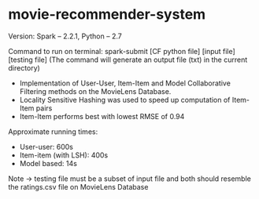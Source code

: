 # movie-recommender-system

Version: Spark – 2.2.1, Python – 2.7

Command to run on terminal: spark-submit [CF python file] [input file] [testing file] (The command will generate an output file (txt) in the current directory)

- Implementation of User-User, Item-Item and Model Collaborative Filtering methods on the MovieLens Database.
- Locality Sensitive Hashing was used to speed up computation of Item-Item pairs
- Item-Item performs best with lowest RMSE of 0.94

Approximate running times:

- User-user: 600s
- Item-item (with LSH): 400s
- Model based: 14s

Note -> testing file must be a subset of input file and both should resemble the ratings.csv file on MovieLens Database

